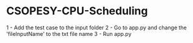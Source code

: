 # CSOPESY-CPU-Scheduling
 
1 - Add the test case to the input folder
2 - Go to app.py and change the 'fileInputName' to the txt file name
3 - Run app.py